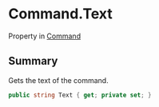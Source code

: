 # Command.Text

Property in [Command](api/csharp/yarn.command.md)

## Summary


Gets the text of the command.


```csharp
public string Text { get; private set; }
```

